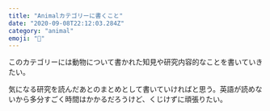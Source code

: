 ```yaml
---
title: "Animalカテゴリーに書くこと"
date: "2020-09-08T22:12:03.284Z"
category: "animal"
emoji: "🐇"
---
```


このカテゴリーには動物について書かれた知見や研究内容的なことを書いていきたい。

気になる研究を読んだあとのまとめとして書いていければと思う。英語が読めないから多分すごく時間はかかるだろうけど、くじけずに頑張りたい。



